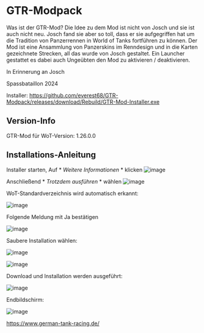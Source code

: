 # GTR-Modpack
Was ist der GTR-Mod?
Die Idee zu dem Mod ist nicht von Josch und sie ist auch nicht neu. Josch fand sie aber so toll, dass er sie aufgegriffen hat um die Tradition von Panzerrennen in World of Tanks fortführen zu können. Der Mod ist eine Ansammlung von Panzerskins im Renndesign und in die Karten gezeichnete Strecken, all das wurde von Josch gestaltet. Ein Launcher gestattet es dabei auch Ungeübten den Mod zu aktivieren / deaktivieren.

In Erinnerung an Josch

Spassbataillon 2024


Installer: https://github.com/everest68/GTR-Modpack/releases/download/Rebuild/GTR-Mod-Installer.exe

## Version-Info
GTR-Mod für WoT-Version: 1.26.0.0


## Installations-Anleitung
Installer starten, Auf * *Weitere Informationen* * klicken
![image](https://github.com/user-attachments/assets/8c24aca9-0575-4541-9f82-8bed47a91bbb)

Anschließend * *Trotzdem ausführen* * wählen
![image](https://github.com/user-attachments/assets/3eb35011-c2c0-4895-8e5f-7e1b304b4d67)

WoT-Standardverzeichnis wird automatisch erkannt:

![image](https://github.com/user-attachments/assets/f272e3c3-5e29-4ef8-90e3-8c797cbc7137)

Folgende Meldung mit Ja bestätigen

![image](https://github.com/user-attachments/assets/5101c8dc-085d-4057-a7e8-1f054dc55fb5)

Saubere Installation wählen:

![image](https://github.com/user-attachments/assets/1399c3c1-29ff-4fcd-9423-02675dc8df73)

![image](https://github.com/user-attachments/assets/ad753cf5-68c9-4ea0-9c28-327486ce34a2)

Download und Installation werden ausgeführt:

![image](https://github.com/user-attachments/assets/55e8f369-e492-4b79-9af5-1da3b5c0a291)

Endbildschirm:

![image](https://github.com/user-attachments/assets/960391af-5aca-4032-8051-64325b542300)


https://www.german-tank-racing.de/







